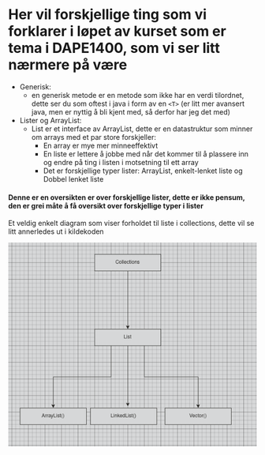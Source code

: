# Her vil forskjellige ting som vi forklarer i løpet av kurset som er tema i  DAPE1400, som vi ser litt nærmere på være

- Generisk: 
  - en generisk metode er en metode som ikke har en verdi tilordnet, dette ser du som oftest i java i form av en ```<T>``` (er litt mer avansert java, men er nyttig å bli kjent med, så derfor har jeg det med)
- Lister og  ArrayList: 
  - List er et interface av ArrayList, dette er en datastruktur som minner om arrays med et par store forskjeller: 
    -  En array er mye mer minneeffektivt 
    - En liste er lettere å jobbe med når det kommer til å plassere inn og endre på ting i listen i motsetning til ett array
    - Det er forskjellige typer lister: ArrayList, enkelt-lenket liste og Dobbel lenket liste

#### Denne er en oversikten er over forskjellige lister, dette er ikke pensum, den er grei måte å få oversikt over forskjellige typer i lister
Et veldig enkelt diagram som viser forholdet til liste i collections, dette vil se litt annerledes ut i kildekoden


![Collection as a UML diagram(might have some errors)](img_1.png)
